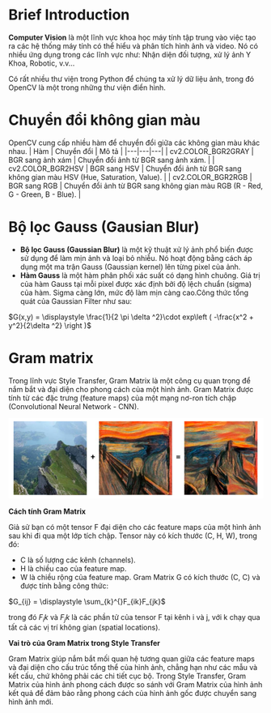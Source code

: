 # Brief Introduction
**Computer Vision** là một lĩnh vực khoa học máy tính tập trung vào việc tạo 
ra các hệ thống máy tính có thể hiểu và phân tích hình ảnh và video. Nó có nhiều ứng
dụng trong các lĩnh vực như: Nhận diện đối tượng, xử lý ảnh Y Khoa, Robotic, v.v...


Có rất nhiều thư viện trong Python để chúng ta xử lý dữ liệu ảnh, trong đó OpenCV
là một trong những thư viện điển hình.

# Chuyển đổi không gian màu
OpenCV cung cấp nhiều hàm để chuyển đổi giữa các không gian màu khác nhau.
|  Hàm | Chuyển đổi  | Mô tả  |
|---|---|---|
|  cv2.COLOR_BGR2GRAY | BGR sang ảnh xám  | Chuyển đổi ảnh từ BGR sang ảnh xám.  |
|  cv2.COLOR_BGR2HSV |  BGR sang HSV | Chuyển đổi ảnh từ BGR sang không gian màu HSV (Hue, Saturation, Value).  |
|  cv2.COLOR_BGR2RGB |  BGR sang RGB | Chuyển đổi ảnh từ BGR sang không gian màu RGB (R - Red, G - Green, B - Blue).  |

# Bộ lọc Gauss (Gausian Blur)
* **Bộ lọc Gauss (Gaussian Blur)** là một kỹ thuật xử lý ảnh phổ biến được sử
dụng để làm mịn ảnh và loại bỏ nhiễu. Nó hoạt động bằng cách áp dụng một ma
trận Gauss (Gaussian kernel) lên từng pixel của ảnh.
* **Hàm Gauss** là một hàm phân phối xác suất có dạng hình chuông. Giá trị của
hàm Gauss tại mỗi pixel được xác định bởi độ lệch chuẩn (sigma) của hàm. Sigma
càng lớn, mức độ làm mịn càng cao.Công thức tổng quát của Gaussian Filter như
sau:

$G(x,y) = \displaystyle \frac{1}{2 \pi \delta ^2}\cdot exp\left ( -\frac{x^2 + y^2}{2\delta ^2} \right )$

# Gram matrix
Trong lĩnh vực Style Transfer, Gram Matrix là một công cụ quan trọng để nắm bắt và đại
diện cho phong cách của một hình ảnh. Gram Matrix được tính từ các đặc trưng (feature
maps) của một mạng nơ-ron tích chập (Convolutional Neural Network - CNN).

![alt text](./docs/styletransfer.PNG)

**Cách tính Gram Matrix**

Giả sử bạn có một tensor F đại diện cho các feature maps của một hình ảnh sau khi đi qua
một lớp tích chập. Tensor này có kích thước (C, H, W), trong đó:
* C là số lượng các kênh (channels).
* H là chiều cao của feature map.
* W là chiều rộng của feature map.
Gram Matrix G có kích thước (C, C) và được tính bằng công thức:

$G_{ij} = \displaystyle \sum_{k}^{}F_{ik}F_{jk}$

trong đó $F_ik$ và $F_jk$ là các phần tử của tensor F tại kênh i và j, với k chạy qua tất cả các vị trí không gian (spatial locations).

**Vai trò của Gram Matrix trong Style Transfer**

Gram Matrix giúp nắm bắt mối quan hệ tương quan giữa các feature maps và đại diện cho
cấu trúc tổng thể của hình ảnh, chẳng hạn như các mẫu và kết cấu, chứ không phải các chi
tiết cục bộ. Trong Style Transfer, Gram Matrix của hình ảnh phong cách được so sánh với
Gram Matrix của hình ảnh kết quả để đảm bảo rằng phong cách của hình ảnh gốc được
chuyển sang hình ảnh mới.